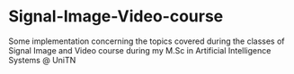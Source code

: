 # Signal-Image-Video-course
Some implementation concerning the topics covered during the classes of Signal Image and Video course during my M.Sc in Artificial Intelligence Systems @ UniTN
